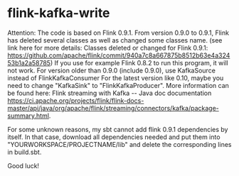 # flink-kafka-write

Attention: The code is based on Flink 0.9.1. 
From version 0.9.0 to 0.9.1, Flink has deleted several classes as well as changed some classes name.
(see link here for more details: Classes deleted or changed for Flink 0.9.1: https://github.com/apache/flink/commit/940a7c8a667875b8512b63e4a32453b1a2a58785)
If you use for example Flink 0.8.2 to run this program, it will not work.
For version older than 0.9.0 (include 0.9.0), use KafkaSource instead of FlinkKafkaConsumer
For the latest version like 0.10, maybe you need to change "KafkaSink" to "FlinkKafkaProducer". 
More information can be found here: Flink streaming with Kafka -- Java doc documentation https://ci.apache.org/projects/flink/flink-docs-master/api/java/org/apache/flink/streaming/connectors/kafka/package-summary.html. 

For some unknown reasons, my sbt cannot add flink 0.9.1 dependencies by itself. 
In that case, download all dependencies needed and put them into "YOURWORKSPACE/PROJECTNAME/lib" and delete the corresponding lines in build.sbt.

Good luck!
